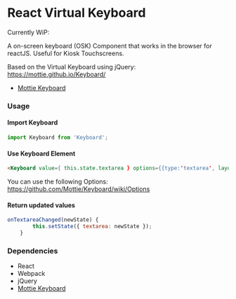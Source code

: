 React Virtual Keyboard
=====================

Currently WiP:

A on-screen keyboard (OSK) Component that works in the browser for reactJS. Useful for Kiosk Touchscreens.

Based on the Virtual Keyboard using jQuery:
https://mottie.github.io/Keyboard/

* [Mottie Keyboard](https://mottie.github.io/Keyboard/)

### Usage

#### Import Keyboard
```javascript
import Keyboard from 'Keyboard';
```

#### Use Keyboard Element
```html
<Keyboard value={ this.state.textarea } options={{type:'textarea', layout:'qwerty', autoAccept: true, alwaysOpen: false, appendLocally: true, color:'light', class:'sxcycx'}} callbackParent={this.onTextareaChanged} />
```
You can use the following Options: https://github.com/Mottie/Keyboard/wiki/Options


#### Return updated values
```javascript
onTextareaChanged(newState) {
        this.setState({ textarea: newState });
    }
```

### Dependencies

* React
* Webpack
* jQuery
* [Mottie Keyboard](https://mottie.github.io/Keyboard/)
